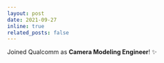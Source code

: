 ```yaml
---
layout: post
date: 2021-09-27
inline: true
related_posts: false
---
```


Joined Qualcomm as **Camera Modeling Engineer**! :sparkles:
